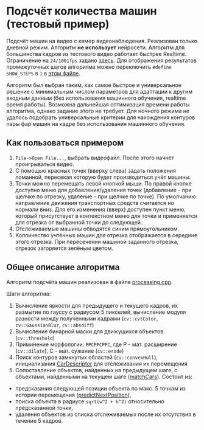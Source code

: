 # Подсчёт количества машин (тестовый пример)
Подсчёт машин на видео с камер видеонаблюдения.
Реализован только дневной режим. Алгоритм **не использует** нейросети.
Алгоритм для большинства кадров из тестового видео работает быстрее Realtime. Ограничение на `24/1001fps` задано [здесь](https://github.com/slavanap/CarCounterTest/blob/master/QtUtility.cpp#L78).
Для отображения результатов промежуточных шагов алгоритма можно переключить `#define SHOW_STEPS` в `1` в [этом файле](https://github.com/slavanap/CarCounterTest/blob/master/processing.cpp).

Алгоритм был выбран таким, как самое быстрое и универсальное решение с минимальным числом параметров для адаптации к другим входным данным (без использования машинного обучения, realtime время работы). Возможна дальнейшая оптимизация времени работы алгоритма, однако задание этого не требует. Для ночного режима не удалось подобрать универсальные критерии для нахождения контуров пары фар машин на кадре без использования машинного обучения.


## Как пользоваться примером
1. `File->Open File...`, выбрать видеофайл. После этого начнёт проигрываться видео.
2. С помощью красных точек (вверху слева) задать положения ломанной, пересекая которую будет производиться учёт машины.
3. Точки можно перемещать левой кнопкой мыши. По правой кнопке доступно меню для добавления/удаления точек (добавление - при щелчке по отрезку, удаление - при щелчке по точке). По умолчанию направление движения транспортных средств считается но нормали вниз. Для его изменения (вверх) доступен пункт меню, который присутствует в контекстном меню для точки и применяется для отрезка от выбранной точки до следующей.
4. Отслеживаемые машины обводятся синим прямоугольником.
5. Колличество учтённых машин для отрезка отображается в середине этого отрезка. При пересечении машиной заданного отрезка, отрезок загоряется зелёным цветом.

## Общее описание алгоритма
Алгоритм подсчёта машин реализован в файле [processing.cpp](https://github.com/slavanap/CarCounterTest/blob/master/processing.cpp#L146-L233).

Шаги алгоритма:

1. Вычисление яркости для предыдущего и текущего кадров, их размытие по гауссу с радиусом 5 пикселей, вычисление модуля разности между полученными кадрами (`cv::cvtColor`, `cv::GaussianBlur`, `cv::absdiff`)
2. Вычисление бинарной маски для движущихся объектов (`cv::threshold`)
3. Приминение морфологии: `РРСРРСРРС`, где Р - мат. расширение (`cv::dilate`), C - мат. сужение (`cv::erode`)
4. Поиск контуров замкнутых областей (`cv::convexHull`), инициализания
[CarDescriptor](https://github.com/slavanap/CarCounterTest/blob/master/processing.h#L15-L30)
для отслеживания их перемещения
5. Сопоставление объектов, найденных на предыдущем шаге, с объектами, найденными на текущем шаге ([matchCars](https://github.com/slavanap/CarCounterTest/blob/master/processing.cpp#L80-L112)). Состоит из:
  * предсказания следующей позиции объекта по макс. 5 точкам из истории перемещения ([predictNextPosition](https://github.com/slavanap/CarCounterTest/blob/master/processing.cpp#L31-L48)),
  * поиска объекта в радиусе `sqrt(w^2 + h^2)` относительно предсказанной точки,
  * удаления объектов из списка отслеживаемых после их отсутствия в течение 5 кадров.
